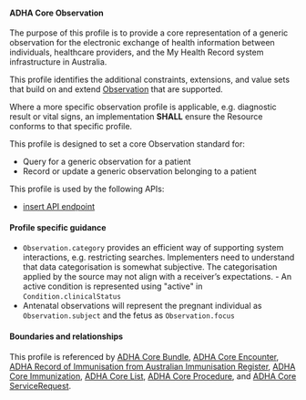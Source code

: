 #### ADHA Core Observation
The purpose of this profile is to provide a core representation of a generic observation for the electronic exchange of health information between individuals, healthcare providers, and the My Health Record system infrastructure in Australia.

This profile identifies the additional constraints, extensions, and value sets that build on and extend [Observation](http://hl7.org/fhir/R4/observation.html) that are supported. 

Where a more specific observation profile is applicable, e.g. diagnostic result or vital signs, an implementation **SHALL** ensure the Resource conforms to that specific profile.

This profile is designed to set a core Observation standard for:
* Query for a generic observation for a patient
* Record or update a generic observation belonging to a patient

This profile is used by the following APIs:
* [insert API endpoint](StructureDefinition-TBD-1.html)


#### Profile specific guidance
- `Observation.category` provides an efficient way of supporting system interactions, e.g. restricting searches. Implementers need to understand that data categorisation is somewhat subjective. The categorisation applied by the source may not align with a receiver’s expectations. - An active condition is represented using "active" in `Condition.clinicalStatus`
- Antenatal observations will represent the pregnant individual as `Observation.subject` and the fetus as `Observation.focus`


#### Boundaries and relationships
This profile is referenced by 
[ADHA Core Bundle](StructureDefinition-dh-bundle-core-1.html), 
[ADHA Core Encounter](StructureDefinition-dh-encounter-core-1.html), 
[ADHA Record of Immunisation from Australian Immunisation Register](StructureDefinition-dh-immunization-air-1.html), 
[ADHA Core Immunization](StructureDefinition-dh-immunization-core-1.html), 
[ADHA Core List](StructureDefinition-dh-list-core-1.html), 
[ADHA Core Procedure](StructureDefinition-dh-procedure-core-1.html), and 
[ADHA Core ServiceRequest](StructureDefinition-dh-servicerequest-core-1.html).